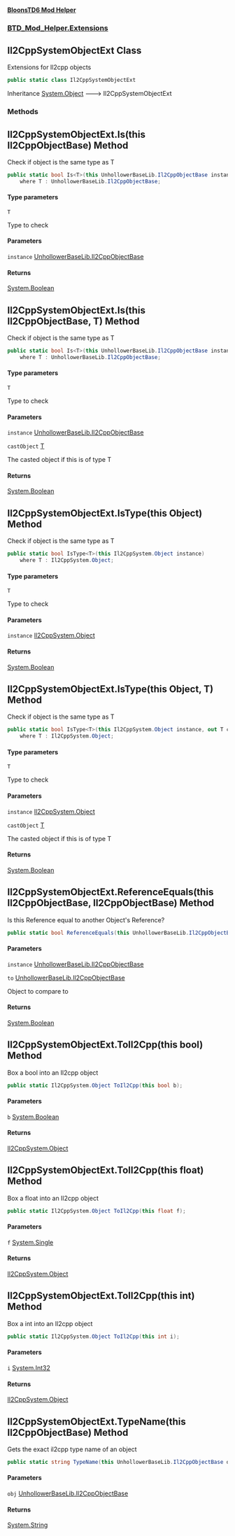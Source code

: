 #### [BloonsTD6 Mod Helper](README.md 'README')
### [BTD_Mod_Helper.Extensions](README.md#BTD_Mod_Helper.Extensions 'BTD_Mod_Helper.Extensions')

## Il2CppSystemObjectExt Class

Extensions for Il2cpp objects

```csharp
public static class Il2CppSystemObjectExt
```

Inheritance [System.Object](https://docs.microsoft.com/en-us/dotnet/api/System.Object 'System.Object') &#129106; Il2CppSystemObjectExt
### Methods

<a name='BTD_Mod_Helper.Extensions.Il2CppSystemObjectExt.Is_T_(thisUnhollowerBaseLib.Il2CppObjectBase)'></a>

## Il2CppSystemObjectExt.Is<T>(this Il2CppObjectBase) Method

Check if object is the same type as T

```csharp
public static bool Is<T>(this UnhollowerBaseLib.Il2CppObjectBase instance)
    where T : UnhollowerBaseLib.Il2CppObjectBase;
```
#### Type parameters

<a name='BTD_Mod_Helper.Extensions.Il2CppSystemObjectExt.Is_T_(thisUnhollowerBaseLib.Il2CppObjectBase).T'></a>

`T`

Type to check
#### Parameters

<a name='BTD_Mod_Helper.Extensions.Il2CppSystemObjectExt.Is_T_(thisUnhollowerBaseLib.Il2CppObjectBase).instance'></a>

`instance` [UnhollowerBaseLib.Il2CppObjectBase](https://docs.microsoft.com/en-us/dotnet/api/UnhollowerBaseLib.Il2CppObjectBase 'UnhollowerBaseLib.Il2CppObjectBase')

#### Returns
[System.Boolean](https://docs.microsoft.com/en-us/dotnet/api/System.Boolean 'System.Boolean')

<a name='BTD_Mod_Helper.Extensions.Il2CppSystemObjectExt.Is_T_(thisUnhollowerBaseLib.Il2CppObjectBase,T)'></a>

## Il2CppSystemObjectExt.Is<T>(this Il2CppObjectBase, T) Method

Check if object is the same type as T

```csharp
public static bool Is<T>(this UnhollowerBaseLib.Il2CppObjectBase instance, out T castObject)
    where T : UnhollowerBaseLib.Il2CppObjectBase;
```
#### Type parameters

<a name='BTD_Mod_Helper.Extensions.Il2CppSystemObjectExt.Is_T_(thisUnhollowerBaseLib.Il2CppObjectBase,T).T'></a>

`T`

Type to check
#### Parameters

<a name='BTD_Mod_Helper.Extensions.Il2CppSystemObjectExt.Is_T_(thisUnhollowerBaseLib.Il2CppObjectBase,T).instance'></a>

`instance` [UnhollowerBaseLib.Il2CppObjectBase](https://docs.microsoft.com/en-us/dotnet/api/UnhollowerBaseLib.Il2CppObjectBase 'UnhollowerBaseLib.Il2CppObjectBase')

<a name='BTD_Mod_Helper.Extensions.Il2CppSystemObjectExt.Is_T_(thisUnhollowerBaseLib.Il2CppObjectBase,T).castObject'></a>

`castObject` [T](BTD_Mod_Helper.Extensions.Il2CppSystemObjectExt.md#BTD_Mod_Helper.Extensions.Il2CppSystemObjectExt.Is_T_(thisUnhollowerBaseLib.Il2CppObjectBase,T).T 'BTD_Mod_Helper.Extensions.Il2CppSystemObjectExt.Is<T>(this UnhollowerBaseLib.Il2CppObjectBase, T).T')

The casted object if this is of type T

#### Returns
[System.Boolean](https://docs.microsoft.com/en-us/dotnet/api/System.Boolean 'System.Boolean')

<a name='BTD_Mod_Helper.Extensions.Il2CppSystemObjectExt.IsType_T_(thisIl2CppSystem.Object)'></a>

## Il2CppSystemObjectExt.IsType<T>(this Object) Method

Check if object is the same type as T

```csharp
public static bool IsType<T>(this Il2CppSystem.Object instance)
    where T : Il2CppSystem.Object;
```
#### Type parameters

<a name='BTD_Mod_Helper.Extensions.Il2CppSystemObjectExt.IsType_T_(thisIl2CppSystem.Object).T'></a>

`T`

Type to check
#### Parameters

<a name='BTD_Mod_Helper.Extensions.Il2CppSystemObjectExt.IsType_T_(thisIl2CppSystem.Object).instance'></a>

`instance` [Il2CppSystem.Object](https://docs.microsoft.com/en-us/dotnet/api/Il2CppSystem.Object 'Il2CppSystem.Object')

#### Returns
[System.Boolean](https://docs.microsoft.com/en-us/dotnet/api/System.Boolean 'System.Boolean')

<a name='BTD_Mod_Helper.Extensions.Il2CppSystemObjectExt.IsType_T_(thisIl2CppSystem.Object,T)'></a>

## Il2CppSystemObjectExt.IsType<T>(this Object, T) Method

Check if object is the same type as T

```csharp
public static bool IsType<T>(this Il2CppSystem.Object instance, out T castObject)
    where T : Il2CppSystem.Object;
```
#### Type parameters

<a name='BTD_Mod_Helper.Extensions.Il2CppSystemObjectExt.IsType_T_(thisIl2CppSystem.Object,T).T'></a>

`T`

Type to check
#### Parameters

<a name='BTD_Mod_Helper.Extensions.Il2CppSystemObjectExt.IsType_T_(thisIl2CppSystem.Object,T).instance'></a>

`instance` [Il2CppSystem.Object](https://docs.microsoft.com/en-us/dotnet/api/Il2CppSystem.Object 'Il2CppSystem.Object')

<a name='BTD_Mod_Helper.Extensions.Il2CppSystemObjectExt.IsType_T_(thisIl2CppSystem.Object,T).castObject'></a>

`castObject` [T](BTD_Mod_Helper.Extensions.Il2CppSystemObjectExt.md#BTD_Mod_Helper.Extensions.Il2CppSystemObjectExt.IsType_T_(thisIl2CppSystem.Object,T).T 'BTD_Mod_Helper.Extensions.Il2CppSystemObjectExt.IsType<T>(this Il2CppSystem.Object, T).T')

The casted object if this is of type T

#### Returns
[System.Boolean](https://docs.microsoft.com/en-us/dotnet/api/System.Boolean 'System.Boolean')

<a name='BTD_Mod_Helper.Extensions.Il2CppSystemObjectExt.ReferenceEquals(thisUnhollowerBaseLib.Il2CppObjectBase,UnhollowerBaseLib.Il2CppObjectBase)'></a>

## Il2CppSystemObjectExt.ReferenceEquals(this Il2CppObjectBase, Il2CppObjectBase) Method

Is this Reference equal to another Object's Reference?

```csharp
public static bool ReferenceEquals(this UnhollowerBaseLib.Il2CppObjectBase instance, UnhollowerBaseLib.Il2CppObjectBase to);
```
#### Parameters

<a name='BTD_Mod_Helper.Extensions.Il2CppSystemObjectExt.ReferenceEquals(thisUnhollowerBaseLib.Il2CppObjectBase,UnhollowerBaseLib.Il2CppObjectBase).instance'></a>

`instance` [UnhollowerBaseLib.Il2CppObjectBase](https://docs.microsoft.com/en-us/dotnet/api/UnhollowerBaseLib.Il2CppObjectBase 'UnhollowerBaseLib.Il2CppObjectBase')

<a name='BTD_Mod_Helper.Extensions.Il2CppSystemObjectExt.ReferenceEquals(thisUnhollowerBaseLib.Il2CppObjectBase,UnhollowerBaseLib.Il2CppObjectBase).to'></a>

`to` [UnhollowerBaseLib.Il2CppObjectBase](https://docs.microsoft.com/en-us/dotnet/api/UnhollowerBaseLib.Il2CppObjectBase 'UnhollowerBaseLib.Il2CppObjectBase')

Object to compare to

#### Returns
[System.Boolean](https://docs.microsoft.com/en-us/dotnet/api/System.Boolean 'System.Boolean')

<a name='BTD_Mod_Helper.Extensions.Il2CppSystemObjectExt.ToIl2Cpp(thisbool)'></a>

## Il2CppSystemObjectExt.ToIl2Cpp(this bool) Method

Box a bool into an Il2cpp object

```csharp
public static Il2CppSystem.Object ToIl2Cpp(this bool b);
```
#### Parameters

<a name='BTD_Mod_Helper.Extensions.Il2CppSystemObjectExt.ToIl2Cpp(thisbool).b'></a>

`b` [System.Boolean](https://docs.microsoft.com/en-us/dotnet/api/System.Boolean 'System.Boolean')

#### Returns
[Il2CppSystem.Object](https://docs.microsoft.com/en-us/dotnet/api/Il2CppSystem.Object 'Il2CppSystem.Object')

<a name='BTD_Mod_Helper.Extensions.Il2CppSystemObjectExt.ToIl2Cpp(thisfloat)'></a>

## Il2CppSystemObjectExt.ToIl2Cpp(this float) Method

Box a float into an Il2cpp object

```csharp
public static Il2CppSystem.Object ToIl2Cpp(this float f);
```
#### Parameters

<a name='BTD_Mod_Helper.Extensions.Il2CppSystemObjectExt.ToIl2Cpp(thisfloat).f'></a>

`f` [System.Single](https://docs.microsoft.com/en-us/dotnet/api/System.Single 'System.Single')

#### Returns
[Il2CppSystem.Object](https://docs.microsoft.com/en-us/dotnet/api/Il2CppSystem.Object 'Il2CppSystem.Object')

<a name='BTD_Mod_Helper.Extensions.Il2CppSystemObjectExt.ToIl2Cpp(thisint)'></a>

## Il2CppSystemObjectExt.ToIl2Cpp(this int) Method

Box a int into an Il2cpp object

```csharp
public static Il2CppSystem.Object ToIl2Cpp(this int i);
```
#### Parameters

<a name='BTD_Mod_Helper.Extensions.Il2CppSystemObjectExt.ToIl2Cpp(thisint).i'></a>

`i` [System.Int32](https://docs.microsoft.com/en-us/dotnet/api/System.Int32 'System.Int32')

#### Returns
[Il2CppSystem.Object](https://docs.microsoft.com/en-us/dotnet/api/Il2CppSystem.Object 'Il2CppSystem.Object')

<a name='BTD_Mod_Helper.Extensions.Il2CppSystemObjectExt.TypeName(thisUnhollowerBaseLib.Il2CppObjectBase)'></a>

## Il2CppSystemObjectExt.TypeName(this Il2CppObjectBase) Method

Gets the exact il2cpp type name of an object

```csharp
public static string TypeName(this UnhollowerBaseLib.Il2CppObjectBase obj);
```
#### Parameters

<a name='BTD_Mod_Helper.Extensions.Il2CppSystemObjectExt.TypeName(thisUnhollowerBaseLib.Il2CppObjectBase).obj'></a>

`obj` [UnhollowerBaseLib.Il2CppObjectBase](https://docs.microsoft.com/en-us/dotnet/api/UnhollowerBaseLib.Il2CppObjectBase 'UnhollowerBaseLib.Il2CppObjectBase')

#### Returns
[System.String](https://docs.microsoft.com/en-us/dotnet/api/System.String 'System.String')
